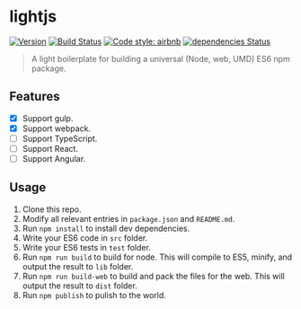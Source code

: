 # lightjs

[![Version](http://img.shields.io/npm/v/@akagi201/lightjs.svg)](https://www.npmjs.org/package/@akagi201/lightjs)
[![Build Status](https://travis-ci.org/Akagi201/lightjs.svg?branch=master)](https://travis-ci.org/Akagi201/lightjs)
[![Code style: airbnb](https://img.shields.io/badge/code%20style-airbnb-blue.svg?style=flat)](https://github.com/airbnb/javascript)
[![dependencies Status](https://david-dm.org/Akagi201/lightjs/status.svg)](https://david-dm.org/Akagi201/lightjs)

> A light boilerplate for building a universal (Node, web, UMD) ES6 npm package.

## Features
- [x] Support gulp.
- [x] Support webpack.
- [ ] Support TypeScript.
- [ ] Support React.
- [ ] Support Angular.

## Usage
1. Clone this repo.
2. Modify all relevant entries in `package.json` and `README.md`.
3. Run `npm install` to install dev dependencies.
4. Write your ES6 code in `src` folder.
5. Write your ES6 tests in `test` folder.
6. Run `npm run build` to build for node. This will compile to ES5, minify, and output the result to `lib` folder.
7. Run `npm run build-web` to build and pack the files for the web. This will output the result to `dist` folder.
8. Run `npm publish` to pulish to the world.